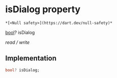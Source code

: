 


# isDialog property




    *[<Null safety>](https://dart.dev/null-safety)*


[bool](https://api.flutter.dev/flutter/dart-core/bool-class.html)? isDialog
  
_read / write_






## Implementation

```dart
bool? isDialog;


```







